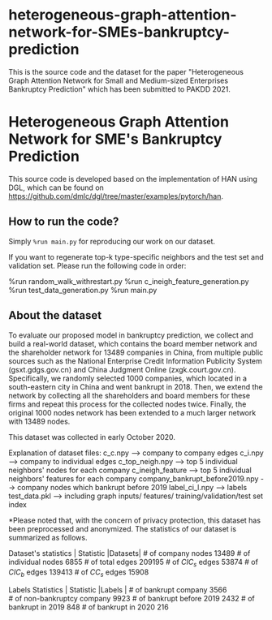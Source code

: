 # heterogeneous-graph-attention-network-for-SMEs-bankruptcy-prediction
This is the source code and the dataset for the paper "Heterogeneous Graph Attention Network for Small and Medium-sized Enterprises Bankruptcy Prediction" which has been submitted to PAKDD 2021.

# Heterogeneous Graph Attention Network for SME's Bankruptcy Prediction

This source code is developed based on the implementation of HAN using DGL, which can be found on https://github.com/dmlc/dgl/tree/master/examples/pytorch/han.

## How to run the code?

Simply `%run main.py` for reproducing our work on our dataset.

If you want to regenerate top-k type-specific neighbors and the test set and validation set. Please run the following code in order:


%run random_walk_withrestart.py
%run c_ineigh_feature_generation.py
%run test_data_generation.py
%run main.py

## About the dataset

To evaluate our proposed model in bankruptcy prediction, we collect and build a real-world dataset, which contains the board member network and the shareholder network for 13489 companies in China, from multiple public sources such as the National Enterprise Credit Information Publicity System (gsxt.gdgs.gov.cn) and China Judgment Online (zxgk.court.gov.cn). Specifically, we randomly selected 1000 companies, which located in a south-eastern city in China and went bankrupt in 2018. Then, we extend the network by collecting all the shareholders and board members for these firms and repeat this process for the collected nodes twice. Finally, the original 1000 nodes network has been extended to a much larger network with 13489 nodes.

This dataset was collected in early October 2020.

Explanation of dataset files:
c_c.npy --> company to company edges
c_i.npy --> company to individual edges
c_top_neigh.npy --> top 5 individual neighbors' nodes for each company 
c_ineigh_feature --> top 5 individual neighbors' features for each company 
company_bankrupt_before2019.npy --> company nodes which bankrupt before 2019
label_ci_l.npy --> labels
test_data.pkl --> including graph inputs/ features/ training/validation/test set index

*Please noted that, with the concern of privacy protection, this dataset has been preprocessed and anonymized. The statistics of our dataset is summarized as follows.


Dataset's statistics
| Statistic                                 |Datasets|
\# of company nodes                 13489 
\# of individual nodes                  6855
\# of total edges                        209195
\# of $CIC_s$ edges                   53874
\# of $CIC_b$ edges                 139413
\# of $CC_s$ edges                    15908



Labels Statistics
| Statistic                                   |Labels |
\# of bankrupt company             3566  
\# of non-bankruptcy company  9923
\# of bankrupt  before 2019        2432
\# of bankrupt  in 2019                848
\# of bankrupt  in 2020                216
